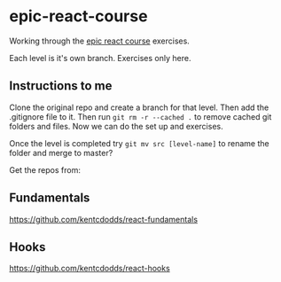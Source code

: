 # epic-react-course

Working through the [epic react course](https://epicreact.dev/) exercises.

Each level is it's own branch. Exercises only here. 


## Instructions to me

Clone the original repo and create a branch for that level. Then add the .gitignore file to it. Then run `git rm -r --cached .` to remove cached git folders and files. Now we can do the set up and exercises.

Once the level is completed try `git mv src [level-name]` to rename the folder and merge to master?

Get the repos from:

## Fundamentals
https://github.com/kentcdodds/react-fundamentals

## Hooks
https://github.com/kentcdodds/react-hooks

